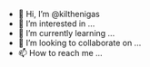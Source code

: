 - 👋 Hi, I’m @kilthenigas
- 👀 I’m interested in ...
- 🌱 I’m currently learning ...
- 💞️ I’m looking to collaborate on ...
- 📫 How to reach me ...

<!---
kilthenigas/kilthenigas is a ✨ special ✨ repository because its `README.md` (this file) appears on your GitHub profile.
You can click the Preview link to take a look at your changes.
--->
